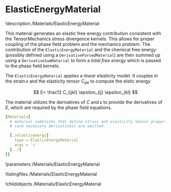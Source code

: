 
# ElasticEnergyMaterial
!description /Materials/ElasticEnergyMaterial

This material generates an elastic free energy contribution consistent with the TensorMechanics stress divergence kernels. This allows for proper coupling of the phase field problem and the mechanics problem. The contribution of the `ElasticEnergyMaterial` and the chemical free energy (possibly defined using a `DerivativeParsedMaterial`) are then summed up using a `DerivativeSumMaterial` to form a _total free energy_ which is passed to the phase field kernels.

The `ElasticEnergyMaterial` applies a _linear_ elasticity model. It couples in the strain $\epsilon$ and the elasticity tensor $C_{ijkl}$ to compute the elstic energy

$$
E= \frac12 C_{ijkl} \epsilon_{ij} \epsilon_{kl}
$$

The material utilizes the derivatives of $C$ and $\epsilon$ to provide the derivatives of $E$, which are required by the phase field equations.

```yaml
[Materials]
  # material subblocks that define stress and elasticity tensor properties
  # (and necessary derivatives) are omitted

  [./elasticenergy]
    type = ElasticEnergyMaterial
    args = 'c'
  [../]
[]
```

!parameters /Materials/ElasticEnergyMaterial

!listingfiles /Materials/ElasticEnergyMaterial

!childobjects /Materials/ElasticEnergyMaterial
